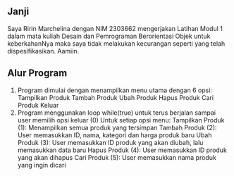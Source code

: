 Janji
---
Saya Ririn Marchelina dengan NIM 2303662 mengerjakan Latihan Modul 1 dalam mata kuliah Desain dan Pemrograman Berorientasi Objek untuk keberkahanNya maka saya tidak melakukan kecurangan seperti yang telah dispesifikasikan. Aamiin.

Alur Program
---
1. Program dimulai dengan menampilkan menu utama dengan 6 opsi:
Tampilkan Produk
Tambah Produk
Ubah Produk
Hapus Produk
Cari Produk
Keluar
2. Program menggunakan loop while(true) untuk terus berjalan sampai user memilih opsi keluar (0)
Untuk setiap opsi menu:
Tampilkan Produk (1): Menampilkan semua produk yang tersimpan
Tambah Produk (2): User memasukkan ID, nama, kategori dan harga produk baru
Ubah Produk (3): User memasukkan ID produk yang akan diubah, lalu memasukkan data baru
Hapus Produk (4): User memasukkan ID produk yang akan dihapus
Cari Produk (5): User memasukkan nama produk yang ingin dicari


